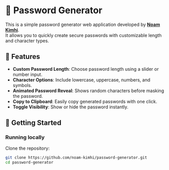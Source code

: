 # 🔐 Password Generator
This is a simple password generator web application developed by [**Noam Kimhi**](https://github.com/noam-kimhi).  
It allows you to quickly create secure passwords with customizable length and character types.

## 🧩 Features
- **Custom Password Length**: Choose password length using a slider or number input.
- **Character Options**: Include lowercase, uppercase, numbers, and symbols.
- **Animated Password Reveal**: Shows random characters before masking the password.
- **Copy to Clipboard**: Easily copy generated passwords with one click.
- **Toggle Visibility**: Show or hide the password instantly.

## 🚀 Getting Started
### Running locally
Clone the repository:
   ```bash
   git clone https://github.com/noam-kimhi/password-generator.git
   cd password-generator
